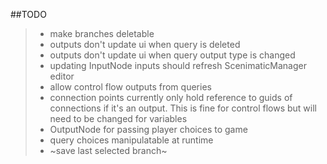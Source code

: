 ##TODO
>- make branches deletable
>- outputs don't update ui when query is deleted
>- outputs don't update ui when query output type is changed
>- updating InputNode inputs should refresh ScenimaticManager editor
>- allow control flow outputs from queries
>- connection points currently only hold reference to guids of connections if it's an output. This is fine for control flows but will need to be changed for variables
>- OutputNode for passing player choices to game
>- query choices manipulatable at runtime
>- ~save last selected branch~